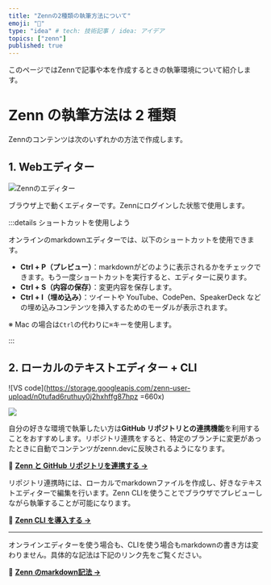 ```yaml
---
title: "Zennの2種類の執筆方法について"
emoji: "📝"
type: "idea" # tech: 技術記事 / idea: アイデア
topics: ["zenn"]
published: true
---
```


このページではZennで記事や本を作成するときの執筆環境について紹介します。

# Zenn の執筆方法は 2 種類

Zennのコンテンツは次のいずれかの方法で作成します。

## 1. Webエディター

![Zennのエディター](https://storage.googleapis.com/zenn-user-upload/tb04ri7f5v9mdccsehi5jppvfpm3)

ブラウザ上で動くエディターです。Zennにログインした状態で使用します。

:::details ショートカットを使用しよう

オンラインのmarkdownエディターでは、以下のショートカットを使用できます。

- **Ctrl + P（プレビュー）**：markdownがどのように表示されるかをチェックできます。もう一度ショートカットを実行すると、エディターに戻ります。
- **Ctrl + S（内容の保存）**：変更内容を保存します。
- **Ctrl + I（埋め込み）**：ツイートや YouTube、CodePen、SpeakerDeck などの埋め込みコンテンツを挿入するためのモーダルが表示されます。

※ Mac の場合は`Ctrl`の代わりに`⌘`キーを使用します。

:::

## 2. ローカルのテキストエディター + CLI

![VS code](https://storage.googleapis.com/zenn-user-upload/n0tufad6ruthuy0j2hxhffg87hpz =660x)

![](https://storage.googleapis.com/zenn-user-upload/ve1rve2rb3yvvcat974fxt2rftc1)

自分の好きな環境で執筆したい方は**GitHub リポジトリとの連携機能**を利用することをおすすめします。リポジトリ連携をすると、特定のブランチに変更があったときに自動でコンテンツがzenn.devに反映されるようになります。

📘 **[Zenn と GitHub リポジトリを連携する →](https://zenn.dev/zenn/articles/connect-to-github)**

リポジトリ連携時には、ローカルでmarkdownファイルを作成し、好きなテキストエディターで編集を行います。Zenn CLIを使うことでブラウザでプレビューしながら執筆することが可能になります。

📘 **[Zenn CLI を導入する →](https://zenn.dev/zenn/articles/install-zenn-cli)**

---

オンラインエディターを使う場合も、CLIを使う場合もmarkdownの書き方は変わりません。具体的な記法は下記のリンク先をご覧ください。

📘 **[Zenn のmarkdown記法 →](https://zenn.dev/zenn/articles/markdown-guide)**
